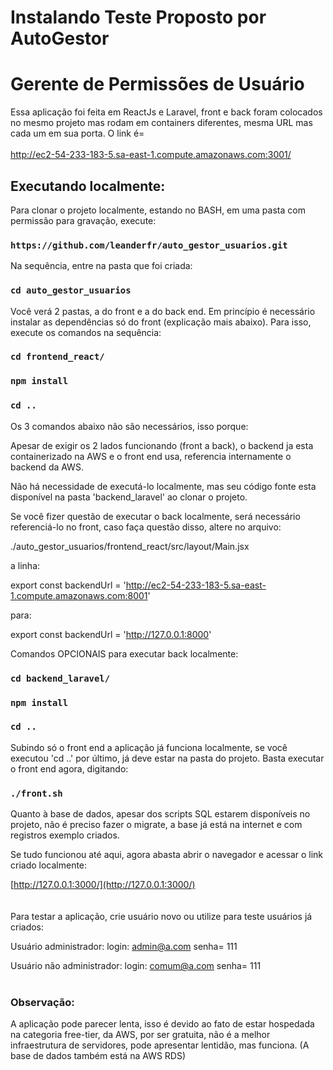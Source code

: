 # Instalando Teste Proposto por AutoGestor
# Gerente de Permissões de Usuário 

Essa aplicação foi feita em ReactJs e Laravel, front e back foram colocados no mesmo projeto mas rodam em containers diferentes, mesma URL mas cada um em sua porta. O link é=<br>  
<a href="http://ec2-54-233-183-5.sa-east-1.compute.amazonaws.com:3001/" target="_blank">
    <span style='font-size:20px'>http://ec2-54-233-183-5.sa-east-1.compute.amazonaws.com:3001/</span>
</a>

## Executando localmente:

Para clonar o projeto localmente, estando no BASH, em uma pasta com permissão para gravação, execute:

### `https://github.com/leanderfr/auto_gestor_usuarios.git`

Na sequência, entre na pasta que foi criada:

### `cd auto_gestor_usuarios`

Você verá 2 pastas, a do front e a do back end. Em princípio é necessário instalar as dependências só do front (explicação mais abaixo). 
Para isso, execute os comandos na sequência:

### `cd frontend_react/`
### `npm install`
### `cd ..`

Os 3 comandos abaixo não são necessários, isso porque:

Apesar de exigir os 2 lados funcionando (front a back), o backend ja esta containerizado na AWS e o front end usa, referencia internamente o backend da AWS.  

Não há necessidade de executá-lo localmente, mas seu código fonte esta disponível na pasta 'backend_laravel' ao clonar o projeto.

Se você fizer questão de executar o back localmente, será necessário referenciá-lo no front, caso faça questão disso, altere no arquivo:

./auto_gestor_usuarios/frontend_react/src/layout/Main.jsx   

a linha:

export const backendUrl = 'http://ec2-54-233-183-5.sa-east-1.compute.amazonaws.com:8001'

para:

export const backendUrl = 'http://127.0.0.1:8000'

Comandos OPCIONAIS para executar back localmente: 

### `cd backend_laravel/`
### `npm install`
### `cd ..`

Subindo só o front end a aplicação já funciona localmente, se você executou 'cd ..' por último, já deve estar na pasta do projeto. Basta executar o front end agora, digitando:

### `./front.sh`

Quanto à base de dados, apesar dos scripts SQL estarem disponíveis no projeto, não é preciso fazer o migrate, a base já está na internet e com registros exemplo criados.


Se tudo funcionou até aqui, agora abasta abrir o navegador e acessar o link criado localmente:

[http://127.0.0.1:3000/](http://127.0.0.1:3000/)
<br><br><br>
Para testar a aplicação, crie usuário novo ou utilize para teste usuários já criados:

Usuário administrador:    login:   admin@a.com         senha= 111

Usuário não administrador:    login:   comum@a.com         senha= 111
<br><br>
### Observação:  
A aplicação pode parecer lenta, isso é devido ao fato de estar hospedada na categoria free-tier, da AWS, por ser gratuita, não é a melhor infraestrutura de servidores, pode apresentar lentidão, mas funciona.  (A base de dados também está na AWS RDS)